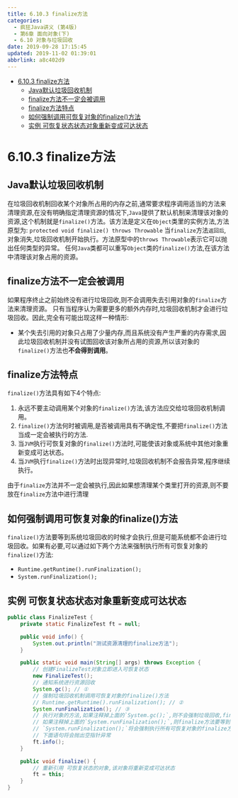 ```yaml
---
title: 6.10.3 finalize方法
categories: 
  - 疯狂Java讲义 (第4版)
  - 第6章 面向对象(下)
  - 6.10 对象与垃圾回收
date: 2019-09-28 17:15:45
updated: 2019-11-02 01:39:01
abbrlink: a8c402d9
---
```

- [6.10.3 finalize方法](/ReadingNotes/a8c402d9/#6-10-3-finalize方法)
    - [Java默认垃圾回收机制](/ReadingNotes/a8c402d9/#Java默认垃圾回收机制)
    - [finalize方法不一定会被调用](/ReadingNotes/a8c402d9/#finalize方法不一定会被调用)
    - [finalize方法特点](/ReadingNotes/a8c402d9/#finalize方法特点)
    - [如何强制调用可恢复对象的finalize()方法](/ReadingNotes/a8c402d9/#如何强制调用可恢复对象的finalize-方法)
    - [实例 可恢复状态状态对象重新变成可达状态](/ReadingNotes/a8c402d9/#实例-可恢复状态状态对象重新变成可达状态)

<!--more-->
<script src="https://cdn.bootcss.com/jquery/3.4.0/jquery.slim.min.js"></script>
<script>$(document).ready(function () {$(".post-body > ul:nth-child(1)").hide();});</script>

<!--end-->
<!--SSTStart-->
# 6.10.3 finalize方法 #
## Java默认垃圾回收机制 ##
在垃圾回收机制回收某个对象所占用的内存之前,通常要求程序调用适当的方法来清理资源,在没有明确指定清理资源的情况下,`Java`提供了默认机制来清理该对象的资源,这个机制就是`finalize()`方法。该方法是定义在`Object`类里的实例方法,方法原型为:
`protected void finalize() throws Throwable`
当`finalize`方法`返回后`,对象消失,垃圾回收机制开始执行。方法原型中的`throws Throwable`表示它可以抛出任何类型的异常。
任何`Java`类都可以重写`Object`类的`finalize()`方法,在该方法中清理该对象占用的资源。

## finalize方法不一定会被调用 ##
如果程序终止之前始终没有进行垃圾回收,则不会调用失去引用对象的`finalize`方法来清理资源。
只有当程序认为需要更多的额外内存时,垃圾回收机制才会进行垃圾回收。因此,完全有可能出现这样一种情形:
- 某个失去引用的对象只占用了少量内存,而且系统没有产生严重的内存需求,因此垃圾回收机制并没有试图回收该对象所占用的资源,所以该对象的`finalize()`方法也**不会得到调用**。

## finalize方法特点 ##
`finalize()`方法具有如下4个特点:
1. 永远不要主动调用某个对象的`finalize()`方法,该方法应交给垃圾回收机制调用。
2. `finalize()`方法何时被调用,是否被调用具有不确定性,不要把`finalize()`方法当成一定会被执行的方法.
3. 当`JVM`执行可恢复对象的`finalize()`方法时,可能使该对象或系统中其他对象重新变成可达状态。
4. 当`JVM`执行`finalize()`方法时出现异常时,垃圾回收机制不会报告异常,程序继续执行。

由于`finalize`方法并不一定会被执行,因此如果想清理某个类里打开的资源,则不要放在`finalize`方法中进行清理
## 如何强制调用可恢复对象的finalize()方法 ##
`finalize()`方法要等到系统垃圾回收的时候才会执行,但是可能系统都不会进行垃圾回收。如果有必要,可以通过如下两个方法来强制执行所有可恢复对象的`finalize()`方法:
- `Runtime.getRuntime().runFinalization();`
- `System.runFinalization();`

<!--SSTStop-->
## 实例 可恢复状态状态对象重新变成可达状态 ##
```java
public class FinalizeTest {
	private static FinalizeTest ft = null;

	public void info() {
		System.out.println("测试资源清理的finalize方法");
	}

	public static void main(String[] args) throws Exception {
		// 创建FinalizeTest对象立即进入可恢复状态
		new FinalizeTest();
		// 通知系统进行资源回收
		System.gc(); // ①
		// 强制垃圾回收机制调用可恢复对象的finalize()方法
		// Runtime.getRuntime().runFinalization(); // ②
		System.runFinalization(); // ③
		// 执行对象的方法,如果注释掉上面的`System.gc();`,则不会强制垃圾回收,finalize方法不会执行,ft为null,则下面语句将会抛出空指针异常.
		// 如果注释掉上面的`System.runFinalization();`,则finalize方法要等到系统进行垃圾回收时才会执行,系统可以不会进行垃圾回收,下面语句还是会抛出空指针异常.
		// `System.runFinalization();`将会强制执行所有可恢复对象的finalize方法.
		// 下面语句将会抛出空指针异常
		ft.info();
	}

	public void finalize() {
		// 重新引用 可恢复状态的对象,该对象将重新变成可达状态
		ft = this;
	}
}
```

